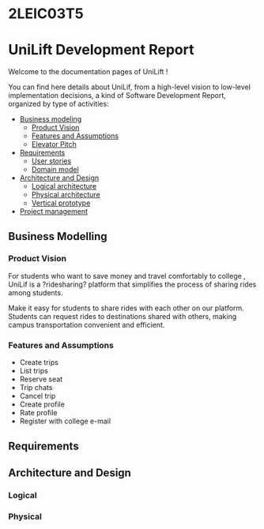 # 2LEIC03T5

# UniLift Development Report

Welcome to the documentation pages of UniLift !

You can find here details about UniLif, from a high-level vision to low-level implementation decisions, a kind of Software Development Report, organized by type of activities:
* [Business modeling](#Business-Modelling) 
  * [Product Vision](#Product-Vision)
  * [Features and Assumptions](#Features-and-Assumptions)
  * [Elevator Pitch](#Elevator-pitch)
* [Requirements](#Requirements)
  * [User stories](#User-stories)
  * [Domain model](#Domain-model)
* [Architecture and Design](#Architecture-And-Design)
  * [Logical architecture](#Logical-Architecture)
  * [Physical architecture](#Physical-Architecture)
  * [Vertical prototype](#Vertical-Prototype)
* [Project management](#Project-Management)

## Business Modelling
### Product Vision
<Product Vision > 
For students who want to save money and travel comfortably to college , UniLif is a ?ridesharing? platform that simplifies the process of sharing rides among students.

Make it easy for students to share rides with each other on our platform. Students can request rides to destinations shared with others, making campus transportation convenient and efficient.



### Features and Assumptions

* Create trips
* List trips
* Reserve seat 
* Trip chats
* Cancel trip
* Create profile 
* Rate profile
* Register with college e-mail

## Requirements

<Domain Model and Descritive text>

## Architecture and Design 

### Logical

### Physical
